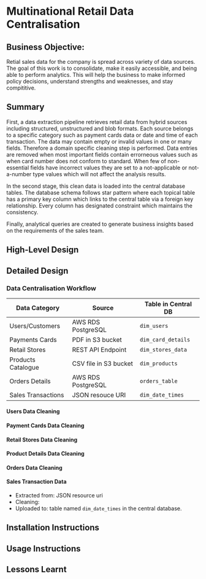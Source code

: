 # Multinational Retail Data Centralisation

## Business Objective:
Retial sales data for the company is spread across variety of data sources. The goal of this work is to consolidate, make it easily accessible, and being able to perform analytics. 
This will help the business to make informed policy decisions, understand strengths and weaknesses, and stay compititive.

## Summary
First, a data extraction pipeline retrieves retail data from hybrid sources including structured, unstructured and blob formats. Each source belongs to a specific category such as payment cards data or date and time of each transaction. The data may contain empty or invalid values in one or many fields. Therefore a domain specific cleaning step is performed. Data entries are removed when most important fields contain errorneous values such as when card number does not conform to standard. When few of non-essential fields have incorrect values they are set to a not-applicable or not-a-number type values which will not affect the analysis results.

In the second stage, this clean data is loaded into the central database tables. The database schema follows star pattern where each topical table has a primary key column which links to the central table via a foreign key relationship. Every column has designated constraint which maintains the consistency.

Finally, analytical queries are created to generate business insights based on the requirements of the sales team.

## High-Level Design


## Detailed Design
### Data Centralisation Workflow


| Data Category | Source | Table in Central DB |
|---------------|--------|---------------------|
| Users/Customers | AWS RDS PostgreSQL | `dim_users` |
| Payments Cards | PDF in S3 bucket | `dim_card_details` |
| Retail Stores | REST API Endpoint | `dim_stores_data` |
| Products Catalogue | CSV file in S3 bucket | `dim_products` |
| Orders Details | AWS RDS PostgreSQL | `orders_table` |
| Sales Transactions | JSON resouce URI | `dim_date_times` |

#### Users Data Cleaning

#### Payment Cards Data Cleaning

#### Retail Stores Data Cleaning

#### Product Details Data Cleaning

#### Orders Data Cleaning

#### Sales Transaction Data
- Extracted from: JSON resource uri
- Cleaning: 
- Uploaded to: table named `dim_date_times` in the central database.

## Installation Instructions

## Usage Instructions

## Lessons Learnt